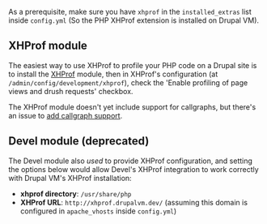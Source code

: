 As a prerequisite, make sure you have `xhprof` in the `installed_extras` list inside `config.yml` (So the PHP XHProf extension is installed on Drupal VM).

## XHProf module

The easiest way to use XHProf to profile your PHP code on a Drupal site is to install the [XHProf](https://www.drupal.org/project/xhprof) module, then in XHProf's configuration (at `/admin/config/development/xhprof`), check the 'Enable profiling of page views and drush requests' checkbox.

The XHProf module doesn't yet include support for callgraphs, but there's an issue to [add callgraph support](https://www.drupal.org/node/1470740).

## Devel module (deprecated)

The Devel module also *used* to provide XHProf configuration, and setting the options below would allow Devel's XHProf integration to work correctly with Drupal VM's XHProf installation:

  - **xhprof directory**: `/usr/share/php`
  - **XHProf URL**: `http://xhprof.drupalvm.dev/` (assuming this domain is configured in `apache_vhosts` inside `config.yml`)
